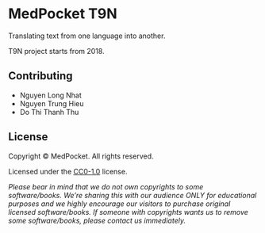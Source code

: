 # MedPocket T9N

Translating text from one language into another.

T9N project starts from 2018.

## Contributing

- Nguyen Long Nhat
- Nguyen Trung Hieu
- Do Thi Thanh Thu

## License

Copyright &copy; MedPocket. All rights reserved.

Licensed under the [CC0-1.0](LICENSE) license.

*Please bear in mind that we do not own copyrights to some software/books.
We’re sharing this with our audience ONLY for educational purposes and we highly
encourage our visitors to purchase original licensed software/books. If someone with
copyrights wants us to remove some software/books, please contact us immediately.*
